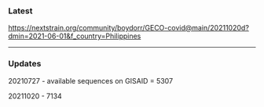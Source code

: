### Latest

https://nextstrain.org/community/boydorr/GECO-covid@main/20211020d?dmin=2021-06-01&f_country=Philippines

***

### Updates 

20210727 - available sequences on GISAID = 5307 

20211020 - 7134
